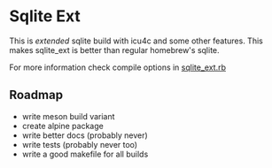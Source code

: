 # Sqlite Ext

This is _extended_ sqlite build with icu4c and some other features. This makes sqlite_ext is better than regular homebrew's sqlite.

For more information check compile options in [sqlite_ext.rb](https://github.com/mecurc/homebrew-sqlite-ext/blob/main/sqlite_ext.rb)

## Roadmap

- write meson build variant
- create alpine package
- write better docs (probably never)
- write tests (probably never too)
- write a good makefile for all builds
